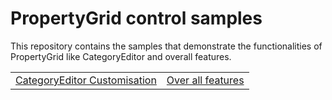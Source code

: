 # PropertyGrid control samples

This repository contains the samples that demonstrate the functionalities of PropertyGrid like CategoryEditor and overall features.

<table>
 <tr>
  <td><a href="Samples/CategoryEditor">CategoryEditor Customisation</a></td>
  <td><a href="Samples/Common">Over all features</a></td>
 </tr>
</table>